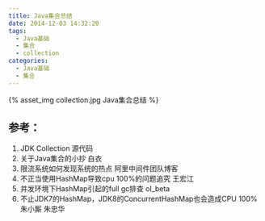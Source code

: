 ```yaml
---
title: Java集合总结
date: 2014-12-03 14:32:20
tags: 
  - Java基础
  - 集合
  - collection
categories:
  - Java基础 
  - 集合      
---
```


<p></p>
<!-- more -->

{% asset_img  collection.jpg  Java集合总结 %}

## 参考：

1. JDK Collection 源代码
2. 关于Java集合的小抄 白衣
3. 限流系统如何发现系统的热点 阿里中间件团队博客
4. 不正当使用HashMap导致cpu 100%的问题追究 王宏江
5. 并发环境下HashMap引起的full gc排查 ol_beta
6. 不止JDK7的HashMap，JDK8的ConcurrentHashMap也会造成CPU 100% 朱小厮 朱忠华
